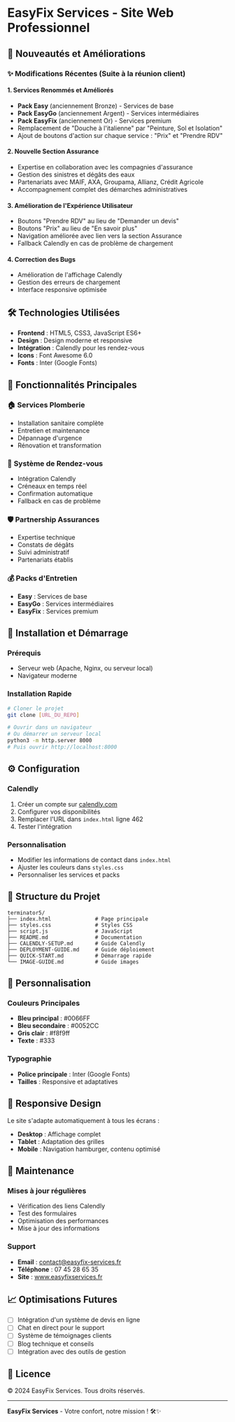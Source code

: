 # EasyFix Services - Site Web Professionnel

## 🚀 Nouveautés et Améliorations

### ✨ Modifications Récentes (Suite à la réunion client)

#### 1. **Services Renommés et Améliorés**
- **Pack Easy** (anciennement Bronze) - Services de base
- **Pack EasyGo** (anciennement Argent) - Services intermédiaires  
- **Pack EasyFix** (anciennement Or) - Services premium
- Remplacement de "Douche à l'italienne" par "Peinture, Sol et Isolation"
- Ajout de boutons d'action sur chaque service : "Prix" et "Prendre RDV"

#### 2. **Nouvelle Section Assurance**
- Expertise en collaboration avec les compagnies d'assurance
- Gestion des sinistres et dégâts des eaux
- Partenariats avec MAIF, AXA, Groupama, Allianz, Crédit Agricole
- Accompagnement complet des démarches administratives

#### 3. **Amélioration de l'Expérience Utilisateur**
- Boutons "Prendre RDV" au lieu de "Demander un devis"
- Boutons "Prix" au lieu de "En savoir plus"
- Navigation améliorée avec lien vers la section Assurance
- Fallback Calendly en cas de problème de chargement

#### 4. **Correction des Bugs**
- Amélioration de l'affichage Calendly
- Gestion des erreurs de chargement
- Interface responsive optimisée

## 🛠️ Technologies Utilisées

- **Frontend** : HTML5, CSS3, JavaScript ES6+
- **Design** : Design moderne et responsive
- **Intégration** : Calendly pour les rendez-vous
- **Icons** : Font Awesome 6.0
- **Fonts** : Inter (Google Fonts)

## 📱 Fonctionnalités Principales

### 🏠 **Services Plomberie**
- Installation sanitaire complète
- Entretien et maintenance
- Dépannage d'urgence
- Rénovation et transformation

### 📅 **Système de Rendez-vous**
- Intégration Calendly
- Créneaux en temps réel
- Confirmation automatique
- Fallback en cas de problème

### 🛡️ **Partnership Assurances**
- Expertise technique
- Constats de dégâts
- Suivi administratif
- Partenariats établis

### 💰 **Packs d'Entretien**
- **Easy** : Services de base
- **EasyGo** : Services intermédiaires
- **EasyFix** : Services premium

## 🚀 Installation et Démarrage

### Prérequis
- Serveur web (Apache, Nginx, ou serveur local)
- Navigateur moderne

### Installation Rapide
```bash
# Cloner le projet
git clone [URL_DU_REPO]

# Ouvrir dans un navigateur
# Ou démarrer un serveur local
python3 -m http.server 8000
# Puis ouvrir http://localhost:8000
```

## ⚙️ Configuration

### Calendly
1. Créer un compte sur [calendly.com](https://calendly.com)
2. Configurer vos disponibilités
3. Remplacer l'URL dans `index.html` ligne 462
4. Tester l'intégration

### Personnalisation
- Modifier les informations de contact dans `index.html`
- Ajuster les couleurs dans `styles.css`
- Personnaliser les services et packs

## 📁 Structure du Projet

```
terminator5/
├── index.html              # Page principale
├── styles.css              # Styles CSS
├── script.js               # JavaScript
├── README.md               # Documentation
├── CALENDLY-SETUP.md       # Guide Calendly
├── DEPLOYMENT-GUIDE.md     # Guide déploiement
├── QUICK-START.md          # Démarrage rapide
└── IMAGE-GUIDE.md          # Guide images
```

## 🎨 Personnalisation

### Couleurs Principales
- **Bleu principal** : #0066FF
- **Bleu secondaire** : #0052CC
- **Gris clair** : #f8f9ff
- **Texte** : #333

### Typographie
- **Police principale** : Inter (Google Fonts)
- **Tailles** : Responsive et adaptatives

## 📱 Responsive Design

Le site s'adapte automatiquement à tous les écrans :
- **Desktop** : Affichage complet
- **Tablet** : Adaptation des grilles
- **Mobile** : Navigation hamburger, contenu optimisé

## 🔧 Maintenance

### Mises à jour régulières
- Vérification des liens Calendly
- Test des formulaires
- Optimisation des performances
- Mise à jour des informations

### Support
- **Email** : contact@easyfix-services.fr
- **Téléphone** : 07 45 28 65 35
- **Site** : www.easyfixservices.fr

## 📈 Optimisations Futures

- [ ] Intégration d'un système de devis en ligne
- [ ] Chat en direct pour le support
- [ ] Système de témoignages clients
- [ ] Blog technique et conseils
- [ ] Intégration avec des outils de gestion

## 📄 Licence

© 2024 EasyFix Services. Tous droits réservés.

---

**EasyFix Services** - Votre confort, notre mission ! 🛠️✨ 
